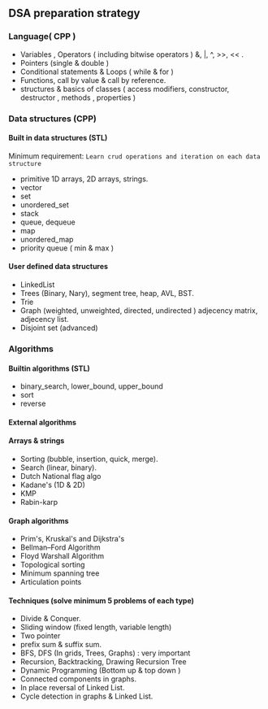 ## DSA preparation strategy

### Language( CPP )

- Variables , Operators ( including bitwise operators ) &, |, ^, >>, << .
- Pointers (single & double )
- Conditional statements & Loops ( while & for )
- Functions, call by value & call by reference.
- structures & basics of classes ( access modifiers, constructor, destructor , methods , properties )

### Data structures (CPP)

#### Built in data structures (STL)

Minimum requirement: `Learn crud operations and iteration on each data structure`

- primitive 1D arrays, 2D arrays, strings.
- vector
- set
- unordered_set
- stack
- queue, dequeue
- map
- unordered_map
- priority queue ( min & max )

#### User defined data structures

- LinkedList
- Trees (Binary, Nary), segment tree, heap, AVL, BST.
- Trie
- Graph (weighted, unweighted, directed, undirected ) adjecency matrix, adjecency list.
- Disjoint set (advanced)

### Algorithms

#### Builtin algorithms (STL)

- binary_search, lower_bound, upper_bound
- sort
- reverse

#### External algorithms

#### Arrays & strings

- Sorting (bubble, insertion, quick, merge).
- Search (linear, binary).
- Dutch National flag algo
- Kadane's (1D & 2D)
- KMP
- Rabin-karp

#### Graph algorithms

- Prim's, Kruskal's and Dijkstra's
- Bellman–Ford Algorithm
- Floyd Warshall Algorithm
- Topological sorting
- Minimum spanning tree
- Articulation points

#### Techniques (solve minimum 5 problems of each type)

- Divide & Conquer.
- Sliding window (fixed length, variable length)
- Two pointer
- prefix sum & suffix sum.
- BFS, DFS (In grids, Trees, Graphs) : very important
- Recursion, Backtracking, Drawing Recursion Tree
- Dynamic Programming (Bottom up & top down )
- Connected components in graphs.
- In place reversal of Linked List.
- Cycle detection in graphs & Linked List.
